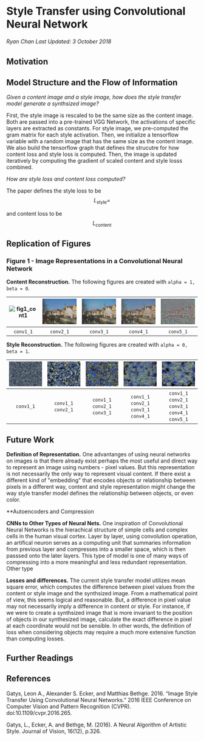 # Style Transfer using Convolutional Neural Network
###### Ryan Chan Last Updated: 3 October 2018


## Motivation


## Model Structure and the Flow of Information
_Given a content image and a style image, how does the style transfer model generate a synthsized image?_

First, the style image is rescaled to be the same size as the content image. Both are passed into a pre-trained VGG Network, the activations of specific layers are extracted as constants. For style image, we pre-computed the gram matrix for each style activation. Then, we initialize a tensorflow variable with a random image that has the same size as the content image. We also build the tensorflow graph that defines the strucutre for how content loss and style loss is computed. Then, the image is updated iteratively by computing the gradient of scaled content and style losss combined. 

_How are style loss and content loss computed?_

The paper defines the style loss to be $$L_{\text{style}} = $$

and content loss to be $$L_{\text{content}}$$


## Replication of Figures
### Figure 1 - Image Representations in a Convolutional Neural Network

**Content Reconstruction.**
The following figures are created with `alpha = 1, beta = 0`.

|<img src="images/figures/fig1/conv1.jpg" alt="fig1_cont1">|<img src="images/figures/fig1/cont2.jpg" alt="fig1_cont2">|<img src="images/figures/fig1/cont3.jpg" alt="fig1_cont3">|<img src="images/figures/fig1/cont4.jpg" alt="fig1_cont4">|<img src="images/figures/fig1/cont5.jpg" alt="fig1_cont5">|
|:---:|:---:|:---:|:---:|:---:|
|`conv1_1`|`conv2_1`|`conv3_1`|`conv4_1`|`conv5_1`|

**Style Reconstruction.**
The following figures are created with `alpha = 0, beta = 1`.

|<img src="images/figures/fig1/styl1.jpg" alt="fig1_styl1">|<img src="images/figures/fig1/styl2.jpg" alt="fig1_styl2">|<img src="images/figures/fig1/styl3.jpg" alt="fig1_styl3">|<img src="images/figures/fig1/styl4.jpg" alt="fig1_styl4">|<img src="images/figures/fig1/styl5.jpg" alt="fig1_styl5">|
|:---:|:---:|:---:|:---:|:---:|
|`conv1_1`|`conv1_1`<br>`conv2_1`|`conv1_1`<br>`conv2_1`<br>`conv3_1`|`conv1_1`<br>`conv2_1`<br>`conv3_1`<br>`conv4_1`|`conv1_1`<br>`conv2_1`<br>`conv3_1`<br>`conv4_1`<br>`conv5_1`|


## Future Work
**Definition of Representation.** One advantanges of using neural networks on images is that there already exist perhaps the most useful and direct way to represent an image using numbers - pixel values. But this representation is not necessarily the only way to represent visual content. If there exist a different kind of "embedding" that encodes objects or relationship between pixels in a different way, content and style representation might change the way style transfer model defines the relationship between objects, or even color. 

**Autoencoders and Compression

**CNNs to Other Types of Neural Nets.** One inspiration of Convolutional Neural Networks is the hierachical structure of simple cells and complex cells in the human visual cortex. Layer by layer, using convolution operation, an artifical neuron serves as a computing unit that summaries information from previous layer and compresses into a smaller space, which is then passsed onto the later layers. This type of model is one of many ways of compressing into a more meaningful and less redundant representation. Other type

**Losses and differences.** The current style transfer model utilizes mean square error, which computes the difference between pixel values from the content or style image and the synthsized image. From a mathematical point of view, this seems logical and reasonable. But, a difference in pixel value may not necessarily imply a difference in content or style. For instance, if we were to create a synthsized image that is more invariant to the position of objects in our synthesized image, calculate the exact difference in pixel at each coordinate would not be sensible. In other words, the definition of loss when considering objects may require a much more extensive function than computing losses. 

## Further Readings
		

## References
Gatys, Leon A., Alexander S. Ecker, and Matthias Bethge. 2016. “Image Style Transfer Using Convolutional Neural Networks.” 2016 IEEE Conference on Computer Vision and Pattern Recognition (CVPR). doi:10.1109/cvpr.2016.265.

Gatys, L., Ecker, A. and Bethge, M. (2016). A Neural Algorithm of Artistic Style. Journal of Vision, 16(12), p.326.
